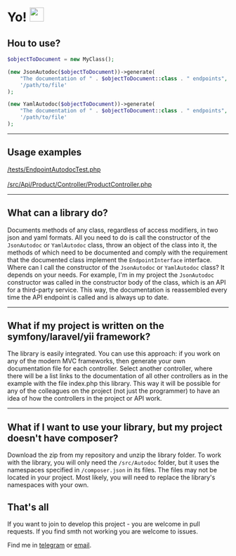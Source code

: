 # Yo! <img height="32" src="https://raw.githubusercontent.com/blackcater/blackcater/main/images/Hi.gif" width="32"/>
## Hou to use?

```php
$objectToDocument = new MyClass();

(new JsonAutodoc($objectToDocument))->generate(
    "The documentation of " . $objectToDocument::class . " endpoints",
    '/path/to/file'
);

(new YamlAutodoc($objectToDocument))->generate(
    "The documentation of " . $objectToDocument::class . " endpoints",
    '/path/to/file'
);
```
<hr>

## Usage examples
<a href="https://github.com/worldWarmWorm/autodoc/blob/a8683403fa89e7c2f5921179fca08a05026927b7/tests/EndpointAutodocTest.php#L18">/tests/EndpointAutodocTest.php</a><br><br>
<a href="https://github.com/worldWarmWorm/autodoc/blob/a8683403fa89e7c2f5921179fca08a05026927b7/src/Api/Product/Controller/ProductController.php#L41">/src/Api/Product/Controller/ProductController.php</a>
<hr>

## What can a library do?
Documents methods of any class, regardless of access modifiers, in two json and yaml formats. All you need to
do is call the constructor of the `JsonAutodoc` or `YamlAutodoc` class, throw an object of the class into it, the
methods of which need  to be documented and comply with the requirement that the documented class implement the
`EndpointInterface` interface. Where can I call the constructor of the `JsonAutodoc` or `YamlAutodoc` class? It depends
on your needs. For example, I'm in my project the `JsonAutodoc` constructor was called in the constructor body of the
class, which is an API for a third-party service. This way, the documentation is reassembled every time the API
endpoint is called and is always up to date.
<hr>

##  What if my project is written on the symfony/laravel/yii framework?
The library is easily integrated. You can use this approach: if you work on any of the modern MVC
frameworks, then generate your own documentation file for each controller. Select another controller, where there will
be a list links to the documentation of all other controllers as in the example with the file index.php this library.
This way it will be possible for any of the colleagues on the project (not just the programmer) to have an idea of how
the controllers in the project or API work.
<hr>

## What if I want to use your library, but my project doesn't have composer?
Download the zip from my repository and unzip the library folder. To work with the library, you will only
need the `/src/Autodoc` folder, but it uses the namespaces specified in `/composer.json` in its files. The files may
not be located in your project. Most likely, you will need to replace the library's namespaces with your own.

## That's all
If you want to join to develop this project - you are welcome in pull requests.
If you find smth not working you are welcome to issues.

Find me in <a href="https://t.me/davydkin_valery">telegram</a> or <a href="mailto:world-warm-worm@ya.ru?body=autodoc">email</a>.